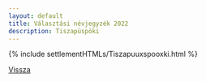 ```yaml
---
layout: default
title: Választási névjegyzék 2022
description: Tiszapüspöki
---
```


{% include settlementHTMLs/Tiszapuuxspooxki.html %}

[Vissza](../)